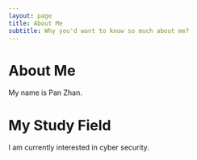 ```yaml
---
layout: page
title: About Me
subtitle: Why you'd want to know so much about me?
---
```

# About Me
My name is Pan Zhan.

# **My Study Field**  
I am currently interested in cyber security.
